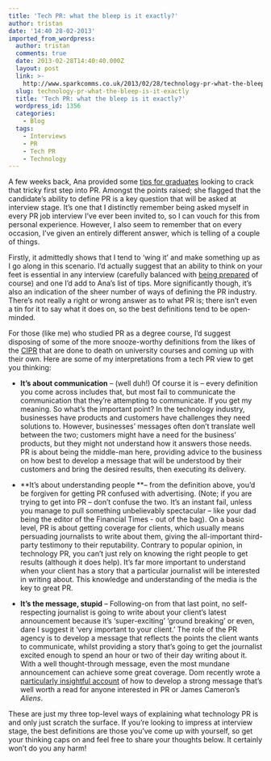 ```yaml
---
title: 'Tech PR: what the bleep is it exactly?'
author: tristan
date: '14:40 28-02-2013'
imported_from_wordpress:
  author: tristan
  comments: true
  date: 2013-02-28T14:40:40.000Z
  layout: post
  link: >-
    http://www.sparkcomms.co.uk/2013/02/28/technology-pr-what-the-bleep-is-it-exactly/
  slug: technology-pr-what-the-bleep-is-it-exactly
  title: 'Tech PR: what the bleep is it exactly?'
  wordpress_id: 1356
  categories:
    - Blog
  tags:
    - Interviews
    - PR
    - Tech PR
    - Technology
---
```


A few weeks back, Ana provided some [tips for graduates](http://www.sparkcomms.co.uk/index.php/2013/02/top-tips-for-interviews-and-getting-into-technology-pr/) looking to crack that tricky first step into PR. Amongst the points raised; she flagged that the candidate’s ability to define PR is a key question that will be asked at interview stage. It’s one that I distinctly remember being asked myself in every PR job interview I’ve ever been invited to, so I can vouch for this from personal experience. However, I also seem to remember that on every occasion, I’ve given an entirely different answer, which is telling of a couple of things.

Firstly, it admittedly shows that I tend to ‘wing it’ and make something up as I go along in this scenario. I’d actually suggest that an ability to think on your feet is essential in any interview (carefully balanced with [being prepared](http://www.sparkcomms.co.uk/index.php/about-us/) of course) and one I’d add to Ana’s list of tips. More significantly though, it’s also an indication of the sheer number of ways of defining the PR industry. There’s not really a right or wrong answer as to what PR is; there isn’t even a tin for it to say what it does on, so the best definitions tend to be open-minded.

For those (like me) who studied PR as a degree course, I’d suggest disposing of some of the more snooze-worthy definitions from the likes of the [CIPR](http://www.cipr.co.uk/content/careers-cpd/careers-pr/what-pr) that are done to death on university courses and coming up with their own. Here are some of my interpretations from a tech PR view to get you thinking:



	
  * **It’s about communication** – (well duh!) Of course it is – every definition you come across includes that, but most fail to communicate the communication that they’re attempting to communicate. If you get my meaning. So what’s the important point? In the technology industry, businesses have products and customers have challenges they need solutions to. However, businesses’ messages often don’t translate well between the two; customers might have a need for the business’ products, but they might not understand how it answers those needs. PR is about being the middle-man here, providing advice to the business on how best to develop a message that will be understood by their customers and bring the desired results, then executing its delivery.



	
  * **It’s about understanding people **– from the definition above, you’d be forgiven for getting PR confused with advertising. (Note; if you are trying to get into PR – don’t confuse the two. It’s an instant fail, unless you manage to pull something unbelievably spectacular – like your dad being the editor of the Financial Times - out of the bag). On a basic level, PR is about getting coverage for clients, which usually means persuading journalists to write about them, giving the all-important third-party testimony to their reputability. Contrary to popular opinion, in technology PR, you can’t just rely on knowing the right people to get results (although it does help). It’s far more important to understand when your client has a story that a particular journalist will be interested in writing about. This knowledge and understanding of the media is the key to great PR.



	
  * **It’s the message, stupid** – Following-on from that last point, no self-respecting journalist is going to write about your client’s latest announcement because it’s ‘super-exciting’ ‘ground breaking’ or even, dare I suggest it ‘very important to your client.’ The role of the PR agency is to develop a message that reflects the points the client wants to communicate, whilst providing a story that’s going to get the journalist excited enough to spend an hour or two of their day writing about it. With a well thought-through message, even the most mundane announcement can achieve some great coverage. Dom recently wrote a [particularly insightful account](http://www.sparkcomms.co.uk/index.php/2013/02/get-away-from-her-you-pitch/) of how to develop a strong message that’s well worth a read for anyone interested in PR or James Cameron’s _Aliens_.


These are just my three top-level ways of explaining what technology PR is and only just scratch the surface. If you’re looking to impress at interview stage, the best definitions are those you’ve come up with yourself, so get your thinking caps on and feel free to share your thoughts below. It certainly won’t do you any harm!
